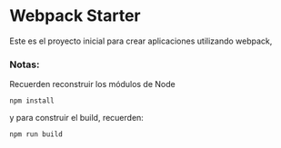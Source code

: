 # Webpack Starter

Este es el proyecto inicial para crear
aplicaciones utilizando webpack,

### Notas:
Recuerden reconstruir los módulos de Node 
```
npm install
```
y para construir el build, recuerden:
```
npm run build